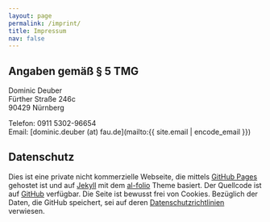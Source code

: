 ```yaml
---
layout: page
permalink: /imprint/
title: Impressum
nav: false
---
```


## Angaben gemäß § 5 TMG

Dominic Deuber\
Fürther Straße 246c\
90429 Nürnberg

Telefon: 0911 5302-96654\
Email: [dominic.deuber (at) fau.de](mailto:{{ site.email | encode_email }})

## Datenschutz

Dies ist eine private nicht kommerzielle Webseite, die mittels [GitHub Pages](https://pages.github.com) gehostet ist und auf [Jekyll](https://jekyllrb.com)
mit dem [al-folio](https://github.com/alshedivat/al-folio) Theme basiert. Der Quellcode ist auf [GitHub](https://github.com/dominic93/dominic93.github.io) verfügbar.
Die Seite ist bewusst frei von Cookies. Bezüglich der Daten, die GitHub speichert, sei auf deren [Datenschutzrichtlinien](https://docs.github.com/en/site-policy/privacy-policies)
verwiesen.
